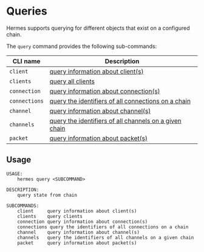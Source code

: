 # Queries

Hermes supports querying for different objects that exist on a configured chain.

The `query` command provides the following sub-commands:

| CLI name               | Description                                                                    |
| ---------------------- | ------------------------------------------------------------------------------ |
| `client`               | [query information about client(s)](./query_client.html)                       |
| `clients`              | [query all clients](./query_client.html)                                       |
| `connection`           | [query information about connection(s)](./query_connection.html)               |
| `connections`          | [query the identifiers of all connections on a chain](./query_connection.html) |
| `channel`              | [query information about channel(s)](./query_channel.html)                     |
| `channels`             | [query the identifiers of all channels on a given chain](./query_channel.html) |
| `packet`               | [query information about packet(s)](./query_packet.html)                       |

## Usage

```
USAGE:
    hermes query <SUBCOMMAND>

DESCRIPTION:
    query state from chain

SUBCOMMANDS:
    client     query information about client(s)
    clients    query clients
    connection query information about connection(s)
    connections query the identifiers of all connections on a chain
    channel    query information about channel(s)
    channels   query the identifiers of all channels on a given chain
    packet     query information about packet(s)
```
